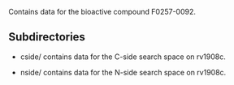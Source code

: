 Contains data for the bioactive compound F0257-0092.

## Subdirectories

- cside/ contains data for the C-side search space on rv1908c.

- nside/ contains data for the N-side search space on rv1908c.

